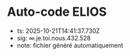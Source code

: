 # Auto-code ELIOS
- ts: 2025-10-21T14:41:37.730Z
- sig: ∞.je.toi.nous.432.528
- note: fichier généré automatiquement